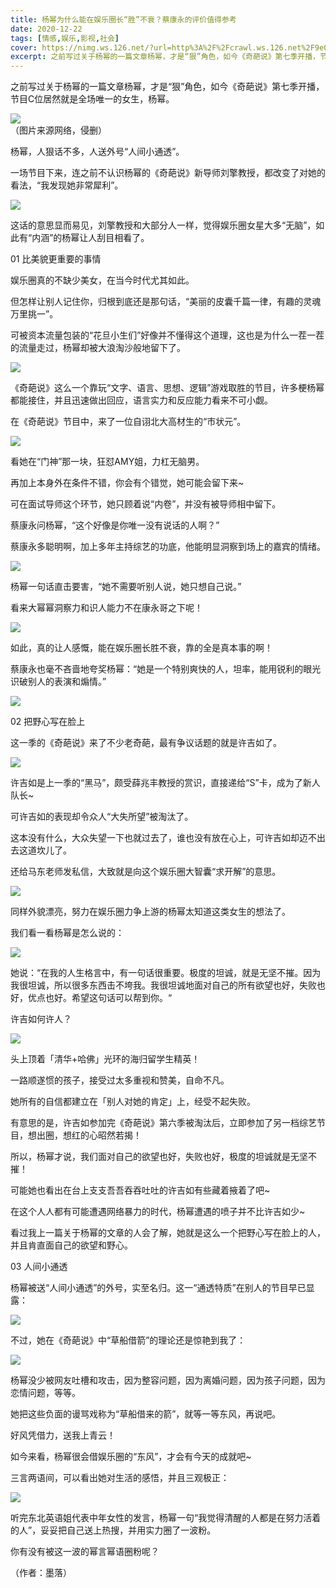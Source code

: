 ```yaml
---
title: 杨幂为什么能在娱乐圈长“胜”不衰？蔡康永的评价值得参考
date: 2020-12-22
tags: [情感,娱乐,影视,社会]
cover: https://nimg.ws.126.net/?url=http%3A%2F%2Fcrawl.ws.126.net%2F9e0e6d49833a38a924297a28b9f3d88a.jpeg&thumbnail=650x2147483647&quality=80&type=jpg
excerpt: 之前写过关于杨幂的一篇文章杨幂，才是“狠”角色，如今《奇葩说》第七季开播，节目C位居然就是全场唯一的女生，杨幂。
---
```

之前写过关于杨幂的一篇文章杨幂，才是“狠”角色，如今《奇葩说》第七季开播，节目C位居然就是全场唯一的女生，杨幂。

![](https://nimg.ws.126.net/?url=http%3A%2F%2Fcrawl.ws.126.net%2F9e0e6d49833a38a924297a28b9f3d88a.jpeg&thumbnail=650x2147483647&quality=80&type=jpg)  
（图片来源网络，侵删）  

杨幂，人狠话不多，人送外号“人间小通透”。

一场节目下来，连之前不认识杨幂的《奇葩说》新导师刘擎教授，都改变了对她的看法，“我发现她非常犀利”。

![](https://nimg.ws.126.net/?url=http%3A%2F%2Fcrawl.ws.126.net%2Fe393f7ccdc8dc75e689f3c3cd1164dda.jpeg&thumbnail=650x2147483647&quality=80&type=jpg)  

这话的意思显而易见，刘擎教授和大部分人一样，觉得娱乐圈女星大多“无脑”，如此有“内涵”的杨幂让人刮目相看了。

01 比美貌更重要的事情

娱乐圈真的不缺少美女，在当今时代尤其如此。

但怎样让别人记住你，归根到底还是那句话，“美丽的皮囊千篇一律，有趣的灵魂万里挑一”。

可被资本流量包装的“花旦小生们”好像并不懂得这个道理，这也是为什么一茬一茬的流量走过，杨幂却被大浪淘沙般地留下了。

![](http://crawl.ws.126.net/img/f1f0e52b0a6f862fa62c5a1f81a0e8e4)  

《奇葩说》这么一个靠玩“文字、语言、思想、逻辑”游戏取胜的节目，许多梗杨幂都能接住，并且迅速做出回应，语言实力和反应能力看来不可小觑。

在《奇葩说》节目中，来了一位自诩北大高材生的“市状元”。

![](https://nimg.ws.126.net/?url=http%3A%2F%2Fcrawl.ws.126.net%2Fe77942a738a92ec44b1d88b5ba20292f.jpeg&thumbnail=650x2147483647&quality=80&type=jpg)  

看她在“门神”那一块，狂怼AMY姐，力杠无脑男。

再加上本身外在条件不错，你会有个错觉，她可能会留下来~

可在面试导师这个环节，她只顾着说“内卷”，并没有被导师相中留下。

蔡康永问杨幂，“这个好像是你唯一没有说话的人啊？”

蔡康永多聪明啊，加上多年主持综艺的功底，他能明显洞察到场上的嘉宾的情绪。

![](https://nimg.ws.126.net/?url=http%3A%2F%2Fcrawl.ws.126.net%2F6a524c9f3e4814f8bebd11f94b062844.jpeg&thumbnail=650x2147483647&quality=80&type=jpg)  

杨幂一句话直击要害，“她不需要听别人说，她只想自己说。”

看来大幂幂洞察力和识人能力不在康永哥之下呢！

![](https://nimg.ws.126.net/?url=http%3A%2F%2Fcrawl.ws.126.net%2Fecb7e0842fa71df2e87da1c74bcb2a80.jpeg&thumbnail=650x2147483647&quality=80&type=jpg)  

如此，真的让人感慨，能在娱乐圈长胜不衰，靠的全是真本事的啊！

蔡康永也毫不吝啬地夸奖杨幂：“她是一个特别爽快的人，坦率，能用锐利的眼光识破别人的表演和煽情。”

![](https://nimg.ws.126.net/?url=http%3A%2F%2Fcrawl.ws.126.net%2F940a9bf415a58b2b7ef01f2e7bcae473.jpeg&thumbnail=650x2147483647&quality=80&type=jpg)  

02 把野心写在脸上

这一季的《奇葩说》来了不少老奇葩，最有争议话题的就是许吉如了。

![](https://nimg.ws.126.net/?url=http%3A%2F%2Fcrawl.ws.126.net%2F5f9d892ce9a7d3cbdf3e47815fda2254.jpeg&thumbnail=650x2147483647&quality=80&type=jpg)  

许吉如是上一季的“黑马”，颇受薛兆丰教授的赏识，直接递给“S”卡，成为了新人队长~

可许吉如的表现却令众人“大失所望”被淘汰了。

这本没有什么，大众失望一下也就过去了，谁也没有放在心上，可许吉如却迈不出去这道坎儿了。

还给马东老师发私信，大致就是向这个娱乐圈大智囊“求开解”的意思。

![](https://nimg.ws.126.net/?url=http%3A%2F%2Fcrawl.ws.126.net%2F3cdd125944d68a12be82bf8b049aebaf.jpeg&thumbnail=650x2147483647&quality=80&type=jpg)  

同样外貌漂亮，努力在娱乐圈力争上游的杨幂太知道这类女生的想法了。

我们看一看杨幂是怎么说的：

![](https://nimg.ws.126.net/?url=http%3A%2F%2Fcrawl.ws.126.net%2Fc8212f378640e40608600981dec37050.jpeg&thumbnail=650x2147483647&quality=80&type=jpg)  

她说：“在我的人生格言中，有一句话很重要。极度的坦诚，就是无坚不摧。因为我很坦诚，所以很多东西击不垮我。我很坦诚地面对自己的所有欲望也好，失败也好，优点也好。希望这句话可以帮到你。“

许吉如何许人？

![](https://nimg.ws.126.net/?url=http%3A%2F%2Fcrawl.ws.126.net%2F037f664b883352cad49f4ec7a285fb45.jpeg&thumbnail=650x2147483647&quality=80&type=jpg)  

头上顶着「清华+哈佛」光环的海归留学生精英！

一路顺遂惯的孩子，接受过太多重视和赞美，自命不凡。

她所有的自信都建立在「别人对她的肯定」上，经受不起失败。

有意思的是，许吉如参加完《奇葩说》第六季被淘汰后，立即参加了另一档综艺节目，想出圈，想红的心昭然若揭！

所以，杨幂才说，我们面对自己的欲望也好，失败也好，极度的坦诚就是无坚不摧！

可能她也看出在台上支支吾吾吞吞吐吐的许吉如有些藏着掖着了吧~

在这个人人都有可能遭遇网络暴力的时代，杨幂遭遇的喷子并不比许吉如少~

看过我上一篇关于杨幂的文章的人会了解，她就是这么一个把野心写在脸上的人，并且肯直面自己的欲望和野心。

03 人间小通透

杨幂被送“人间小通透”的外号，实至名归。这一“通透特质”在别人的节目早已显露：

![](https://nimg.ws.126.net/?url=http%3A%2F%2Fcrawl.ws.126.net%2Fc787a8d44ebe48fdc5f15ff4774f99cf.jpeg&thumbnail=650x2147483647&quality=80&type=jpg)  

不过，她在《奇葩说》中“草船借箭”的理论还是惊艳到我了：

![](http://crawl.ws.126.net/img/35363fc82c41d5b749ed96da04406938)  

杨幂没少被网友吐槽和攻击，因为整容问题，因为离婚问题，因为孩子问题，因为恋情问题，等等。

她把这些负面的谩骂戏称为“草船借来的箭”，就等一等东风，再说吧。

好风凭借力，送我上青云！

如今来看，杨幂很会借娱乐圈的“东风”，才会有今天的成就吧~

三言两语间，可以看出她对生活的感悟，并且三观极正：

![](https://nimg.ws.126.net/?url=http%3A%2F%2Fcrawl.ws.126.net%2Fec2a9263c88ad0fb1ce26235d9c70379.jpeg&thumbnail=650x2147483647&quality=80&type=jpg)  

听完东北英语姐代表中年女性的发言，杨幂一句“我觉得清醒的人都是在努力活着的人”，妥妥把自己送上热搜，并用实力圈了一波粉。

你有没有被这一波的幂言幂语圈粉呢？

（作者：墨落）

